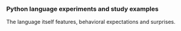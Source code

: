 ### Python language experiments and study examples

The language itself features, behavioral expectations and surprises.